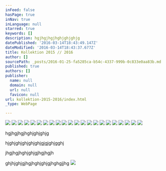 ```yaml
---
inFeed: false
hasPage: true
inNav: true
inLanguage: null
starred: true
keywords: []
description: hgjhgjhgjhghjghjghjg
datePublished: '2016-03-14T18:43:49.147Z'
dateModified: '2016-03-14T18:43:37.677Z'
title: Kollektion 2015 // 2016
author: []
sourcePath: _posts/2016-01-25-fa5285ca-b54c-4337-999b-0c833e0aa83b.md
published: true
authors: []
publisher:
  name: null
  domain: null
  url: null
  favicon: null
url: kollektion-2015-2016/index.html
_type: WebPage

---
```

![](https://the-grid-user-content.s3-us-west-2.amazonaws.com/82ef3c0d-4a0f-4095-a7d6-e5a8119e4dd5.jpg)
![](https://the-grid-user-content.s3-us-west-2.amazonaws.com/70fb1f87-03af-4ff3-b567-b33ed4d6618f.jpg)
![](https://the-grid-user-content.s3-us-west-2.amazonaws.com/27b60a8d-cfee-4c3a-8537-d940cfa63ee3.jpg)
![](https://the-grid-user-content.s3-us-west-2.amazonaws.com/a40c7fd9-2b5d-4f91-9e9e-2985d3ea3010.jpg)
![](https://the-grid-user-content.s3-us-west-2.amazonaws.com/1eeb52de-482d-4c7c-8124-838936dbb032.jpg)
![](https://the-grid-user-content.s3-us-west-2.amazonaws.com/45f7401c-b505-4989-8953-d16a866ab720.jpg)
![](https://the-grid-user-content.s3-us-west-2.amazonaws.com/e8580612-35a8-46fd-983e-a560e86da4f1.jpg)
![](https://the-grid-user-content.s3-us-west-2.amazonaws.com/40ab08e8-5180-428f-8810-383bc818ea99.jpg)
![](https://the-grid-user-content.s3-us-west-2.amazonaws.com/837def34-a6da-43c1-8615-715c5218540f.jpg)
![](https://the-grid-user-content.s3-us-west-2.amazonaws.com/abd0e46a-3d6f-48c2-80db-954513037628.jpg)
![](https://the-grid-user-content.s3-us-west-2.amazonaws.com/1e660991-4d5a-469e-810e-0e2aa592d51b.jpg)
![](https://the-grid-user-content.s3-us-west-2.amazonaws.com/c2d66074-12cf-464d-b729-c3800f39cef2.jpg)
![](https://the-grid-user-content.s3-us-west-2.amazonaws.com/cb096d1a-5db3-4ea3-8d41-07887fd69868.jpg)
![](https://the-grid-user-content.s3-us-west-2.amazonaws.com/2e4730da-3fc6-4d2c-ba62-b4b0e9cb4fa8.jpg)
![](https://the-grid-user-content.s3-us-west-2.amazonaws.com/dff2da2a-b60e-4f67-a32c-61ce5c0dc333.jpg)
![](https://the-grid-user-content.s3-us-west-2.amazonaws.com/5d3a45ec-eccb-44b6-a5a9-231d521ec9f7.jpg)
![](https://the-grid-user-content.s3-us-west-2.amazonaws.com/21678425-416c-493e-bbba-e0f3c453b0af.jpg)
![](https://the-grid-user-content.s3-us-west-2.amazonaws.com/4a90c1bc-d281-4e30-94d7-c92b3bc1ba4f.jpg)
![](https://the-grid-user-content.s3-us-west-2.amazonaws.com/eec869d2-8a8c-414e-bc8d-021d5aa83c29.jpg)
![](https://the-grid-user-content.s3-us-west-2.amazonaws.com/e112056d-5ca4-4993-93a3-6a141fa60e63.jpg)
![](https://the-grid-user-content.s3-us-west-2.amazonaws.com/a3077103-4eb0-4961-ae58-9905bc010905.jpg)
![](https://the-grid-user-content.s3-us-west-2.amazonaws.com/9914cb0a-2dcc-413e-ad58-25a0cf2df2aa.jpg)

hgjhgjhgjhghjghjghjg

hjghjghjghjghjghjgjgjghjgghj

jhgjhgjhghjghjgjhgjhgjh

ghjhjghjgjhgjhghjghjgjhghgjjhg
![](https://the-grid-user-content.s3-us-west-2.amazonaws.com/7887f346-6596-4220-92e6-9e4b717c11c9.jpg)